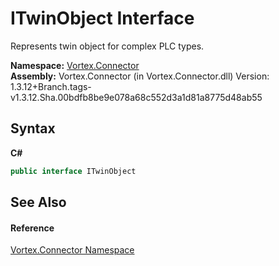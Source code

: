 # ITwinObject Interface
 

Represents twin object for complex PLC types.

**Namespace:**&nbsp;<a href="N_Vortex_Connector.md">Vortex.Connector</a><br />**Assembly:**&nbsp;Vortex.Connector (in Vortex.Connector.dll) Version: 1.3.12+Branch.tags-v1.3.12.Sha.00bdfb8be9e078a68c552d3a1d81a8775d48ab55

## Syntax

**C#**<br />
``` C#
public interface ITwinObject
```


## See Also


#### Reference
<a href="N_Vortex_Connector.md">Vortex.Connector Namespace</a><br />